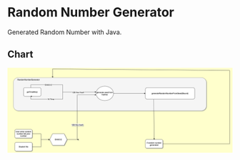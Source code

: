 # Random Number Generator
Generated Random Number with Java.

## Chart
![How to generate](chart/Diagram.png)


